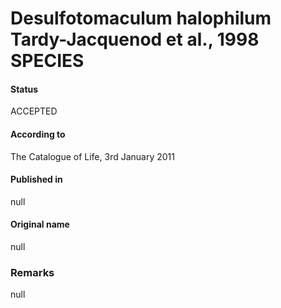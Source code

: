 Desulfotomaculum halophilum Tardy-Jacquenod et al., 1998 SPECIES
=======

#### Status
ACCEPTED

#### According to
The Catalogue of Life, 3rd January 2011

#### Published in
null

#### Original name
null

### Remarks
null